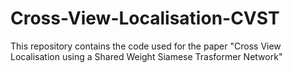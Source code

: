 # Cross-View-Localisation-CVST
This repository contains the code used for the paper "Cross View Localisation using a Shared Weight Siamese Trasformer Network"
